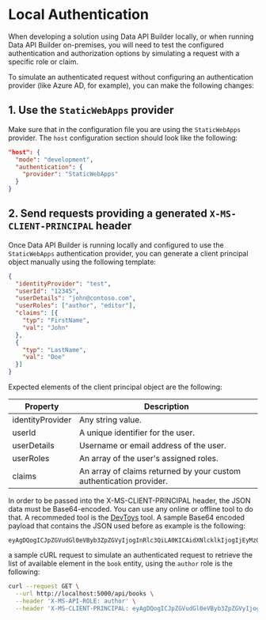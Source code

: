 # Local Authentication

When developing a solution using Data API Builder locally, or when running Data API Builder on-premises, you will need to test the configured authentication and authorization options by simulating a request with a specific role or claim.

To simulate an authenticated request without configuring an authentication provider (like Azure AD, for example), you can make the following changes:

## 1. Use the `StaticWebApps` provider

Make sure that in the configuration file you are using the `StaticWebApps` provider. The `host` configuration section should look like the following:

```json
"host": {
  "mode": "development",
  "authentication": {
    "provider": "StaticWebApps"
  }
}
```

## 2. Send requests providing a generated `X-MS-CLIENT-PRINCIPAL` header

Once Data API Builder is running locally and configured to use the `StaticWebApps` authentication provider, you can generate a client principal object manually using the following template:

```json
{  
  "identityProvider": "test",
  "userId": "12345",
  "userDetails": "john@contoso.com",
  "userRoles": ["author", "editor"],
  "claims": [{
    "typ": "FirstName",
    "val": "John"
  },
  {
    "typ": "LastName",
    "val": "Doe"
  }]
}
```

Expected elements of the client principal object are the following:

|Property|Description|
|---|---|
|identityProvider|Any string value.|
|userId|A unique identifier for the user.|
|userDetails|Username or email address of the user.|
|userRoles|An array of the user's assigned roles.|
|claims|An array of claims returned by your custom authentication provider.|

In order to be passed into the X-MS-CLIENT-PRINCIPAL header, the JSON data must be Base64-encoded. You can use any online or offline tool to do that. A recommeded tool is the [DevToys](https://github.com/veler/DevToys) tool. A sample Base64 encoded payload that contains the JSON used before as example is the following:

```text
eyAgDQogICJpZGVudGl0eVByb3ZpZGVyIjogInRlc3QiLA0KICAidXNlcklkIjogIjEyMzQ1IiwNCiAgInVzZXJEZXRhaWxzIjogImpvaG5AY29udG9zby5jb20iLA0KICAidXNlclJvbGVzIjogWyJhdXRob3IiLCAiZWRpdG9yIl0sDQogICJjbGFpbXMiOiBbew0KICAgICJ0eXAiOiAiRmlyc3ROYW1lIiwNCiAgICAidmFsIjogIkpvaG4iDQogIH0sDQogIHsNCiAgICAidHlwIjogIkxhc3ROYW1lIiwNCiAgICAidmFsIjogIkRvZSINCiAgfV0NCn0=
```

a sample cURL request to simulate an authenticated request to retrieve the list of available element in the `book` entity, using the `author` role is the following:

```bash
curl --request GET \
  --url http://localhost:5000/api/books \
  --header 'X-MS-API-ROLE: author' \
  --header 'X-MS-CLIENT-PRINCIPAL: eyAgDQogICJpZGVudGl0eVByb3ZpZGVyIjogInRlc3QiLA0KICAidXNlcklkIjogIjEyMzQ1IiwNCiAgInVzZXJEZXRhaWxzIjogImpvaG5AY29udG9zby5jb20iLA0KICAidXNlclJvbGVzIjogWyJyb2xlMSIsICJyb2xlMiIsICJhdXRob3IiXSwNCiAgImNsYWltcyI6IFt7DQogICAgInR5cCI6ICJGaXJzdE5hbWUiLA0KICAgICJ2YWwiOiAiSm9obiINCiAgfSwNCiAgew0KICAgICJ0eXAiOiAiTGFzdE5hbWUiLA0KICAgICJ2YWwiOiAiRG9lIg0KICB9XQ0KfQ=='
